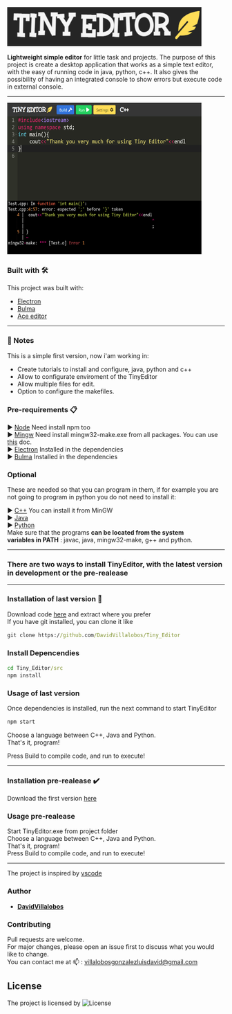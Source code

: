 <img src="demo/Title.png" width="450" height="90">   

**Lightweight simple editor** for little task and projects.
The purpose of this project is create a desktop application that works as a simple text editor, with the easy of running code in java, python, c++. It also gives the possibility of having an integrated console to show errors but execute code in external console.

---

<img src="demo/WindowCode.png" width="450" height="350">   

### Built with 🛠️
This project was built with:

* [Electron](https://www.electronjs.org/)
* [Bulma](https://bulma.io/)
* [Ace editor](https://ace.c9.io/)
  
---

### 📃 Notes

This is a simple first version, now i'am working in:
* Create tutorials to install and configure, java, python and c++
* Allow to configurate enviroment of the TinyEditor
* Allow multiple files for edit.
* Option to configure the makefiles.  

### Pre-requirements 📋

 ▶️ [Node](https://nodejs.org/es/) Need install npm too   
 ▶️ [Mingw](https://osdn.net/projects/mingw/releases/) Need install mingw32-make.exe from all packages. You can use [this](https://github.com/DavidVillalobos/Tiny_Editor/blob/master/doc/Install_MinGW.md) doc.  
 ▶️ [Electron](https://nodejs.org/es/) Installed in the dependencies  
 ▶️ [Bulma](https://bulma.io/) Installed in the dependencies  
 
### Optional  

These are needed so that you can program in them, if for example you are not going to program in python you do not need to install it:  

▶️ [C++](https://osdn.net/projects/mingw/releases/) You can install it from MinGW  
▶️ [Java](https://www.oracle.com/java/technologies/javase-downloads.html)  
▶️ [Python](https://www.python.org/)  
Make sure that the programs **can be located from the system   
variables in PATH** : javac, java, mingw32-make, g++ and python. 

---

### There are two ways to install TinyEditor, with the latest version in development or the pre-realease

---
### Installation of last version 🔧

Download code [here](https://github.com/DavidVillalobos/Tiny_Editor/archive/master.zip) and extract where you prefer  
If you have git installed, you can clone it like
~~~cmd
git clone https://github.com/DavidVillalobos/Tiny_Editor
~~~  
  
### Install Depencendies

~~~cmd
cd Tiny_Editor/src
npm install
~~~

### Usage of last version

Once dependencies is installed, run the 
next command to start TinyEditor  

~~~cmd
npm start
~~~

Choose a language between C++, Java and Python.  
That's it, program!  

Press Build to compile code, and run to execute!

---

### Installation pre-realease ✔️

Download the first version [here](https://github.com/DavidVillalobos/Tiny_Editor/releases)

### Usage pre-realease

Start TinyEditor.exe from project folder  
Choose a language between C++, Java and Python.  
That's it, program!  
Press Build to compile code, and run to execute!

---

The project is inspired by [vscode](https://code.visualstudio.com/)

### Author 

* **[DavidVillalobos](https://github.com/DavidVillalobos)** 

### Contributing

Pull requests are welcome.   
For major changes, please open an issue first to discuss what you would like to change.  
You can contact me at 📫 : villalobosgonzalezluisdavid@gmail.com  

## License
The project is licensed by  ![License](https://img.shields.io/apm/l/vim-mode)
